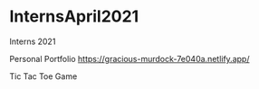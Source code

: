 # InternsApril2021
Interns 2021

Personal Portfolio
https://gracious-murdock-7e040a.netlify.app/


Tic Tac Toe Game

